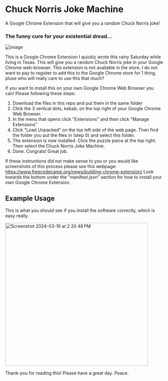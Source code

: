 # Chuck Norris Joke Machine

A Google Chrome Extension that will give you a random Chuck Norris joke!

### **The funny cure for your existential dread...**

![image](https://github.com/avoidreality/Chuck_Norris_Jokes_Chrome/assets/40212334/d66ecb52-11aa-411b-a533-d8b696d53150)

This is a Google Chrome Extension I quickly wrote this rainy Saturday while living in Texas. This will give you a random Chuck Norris joke in your Google Chrome web-browser. This extension is not available in the store. I do not want to pay to register to add this to the Google Chrome store for 1 thing, pluse who will really care to use this that much? 

If you want to install this on your own Google Chrome Web Browser you can! Please following these steps: 
  1. Download the files in this repo and put them in the same folder
  1. Click the 3 vertical dots, kebab, on the top right of your Google Chrome Web Browser. 
  2. In the menu that opens click "Extensions" and then click "Manage Extensions"
  3. Click "Load Unpacked" on the top left side of the web page. Then find the folder you put the files in (step 0) and select this folder.
  4. The extension is now installed. Click the puzzle piece at the top right. Then select the Chuck Norris Joke Machine. 
  5. Done. Congrats! Great job. 

If these instructions did not make sense to you or you would like screenshots of this process please see this webpage: https://www.freecodecamp.org/news/building-chrome-extension/ 
Look towards the bottom under the "manifest.json" section for how to install your own Google Chrome Extension. 

## Example Usage
This is what you should see if you install the software correctly, which is easy really. 

<img width="455" alt="Screenshot 2024-03-16 at 2 20 48 PM" src="https://github.com/avoidreality/Chuck-Norris-Joke-Machine/assets/40212334/ca4eb3e0-0839-4660-917f-b4f63cde1f0c">

Thank-you for reading this! Please have a great day. Peace.
